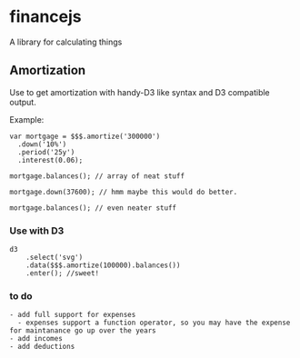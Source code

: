 # financejs
A library for calculating things

## Amortization
Use to get amortization with handy-D3 like syntax and D3 compatible output.

Example:

    var mortgage = $$$.amortize('300000')
      .down('10%')
      .period('25y')
      .interest(0.06);
      
    mortgage.balances(); // array of neat stuff
    
    mortgage.down(37600); // hmm maybe this would do better.
    
    mortgage.balances(); // even neater stuff
      
### Use with D3

    d3
        .select('svg')
        .data($$$.amortize(100000).balances())
        .enter(); //sweet!

### to do

    - add full support for expenses
      - expenses support a function operator, so you may have the expense for maintanance go up over the years
    - add incomes
    - add deductions
